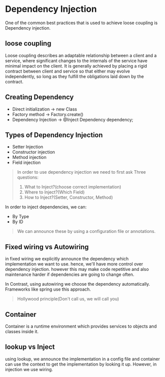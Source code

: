 # Dependency Injection

One of the common best practices that is used to achieve loose coupling is Dependency injection.

## loose coupling

Loose coupling describes an adaptable relationship between a client and a service, where significant changes to the
internals of the service have minimal impact on the client.
It is generally achieved by placing a rigid contract between client and service so that either may evolve independently,
so long as they fulfill the obligations laid down by the contract.

## Creating Dependency

* Direct initialization -> new Class
* Factory method -> Factory.create()
* Dependency Injection -> @Inject Dependency dependency;

## Types of Dependency Injection

* Setter Injection
* Constructor injection
* Method injection
* Field injection

> In order to use dependency injection we need to first ask Three questions:
> 1. What to Inject?(choose correct implementation)
> 2. Where to Inject?(Which Field)
> 3. How to Inject?(Setter, Constructor, Method)

In order to inject dependencies, we can:

* By Type
* By ID

> We can announce these by using a configuration file or annotations.

## Fixed wiring vs Autowiring

in fixed wiring we explicitly announce the dependency which implementation we want to use. hence, we'll have more
control over dependency injection. however this may make code repetitive and also maintenance harder if dependencies are
going to change often.

In Contrast, using autowiring we choose the dependency automatically. Frameworks like spring use this approach.

> Hollywood principle(Don't call us, we will call you)

## Container

Container is a runtime environment which provides services to objects and classes inside it.

## lookup vs Inject

using lookup, we announce the implementation in a config file and container can use the context to get the
implementation by looking it up.
However, in injection we use wiring.